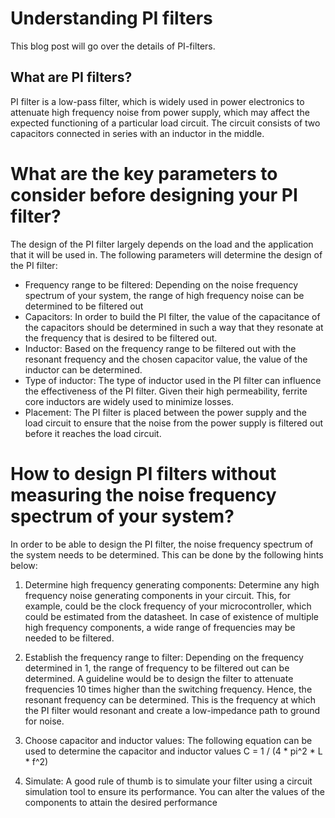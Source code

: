 #  Understanding PI filters

This blog post will go over the details of PI-filters. 

## What are PI filters?

PI filter is a low-pass filter, which is widely used in power electronics to attenuate high frequency noise from power supply, which may affect the expected functioning of a particular load circuit. The circuit consists of two capacitors connected in series with an inductor in the middle. 

# What are the key parameters to consider before designing your PI filter?

The design of the PI filter largely depends on the load and the application that it will be used in. The following parameters will determine the design of the PI filter:

- Frequency range to be filtered: Depending on the noise frequency spectrum of your system, the range of high frequency noise can be determined to be filtered out
- Capacitors: In order to build the PI filter, the value of the capacitance of the capacitors should be determined in such a way that they resonate at the frequency that is desired to be filtered out.
- Inductor: Based on the frequency range to be filtered out with the resonant frequency and the chosen capacitor value, the value of the inductor can be determined.
- Type of inductor: The type of inductor used in the PI filter can influence the effectiveness of the PI filter. Given their high permeability, ferrite core inductors are widely used to minimize losses.
- Placement: The PI filter is placed between the power supply and the load circuit to ensure that the noise from the power supply is filtered out before it reaches the load circuit. 

# How to design PI filters without measuring the noise frequency spectrum of your system?

In order to be able to design the PI filter, the noise frequency spectrum of the system needs to be determined. This can be done by the following hints below:

1. Determine high frequency generating components: Determine any high frequency noise generating components in your circuit. This, for example, could be the clock frequency of your microcontroller, which could be estimated from the datasheet. In case of existence of multiple high frequency components, a wide range of frequencies may be needed to be filtered. 
 
2. Establish the frequency range to filter: Depending on the frequency determined in 1, the range of frequency to be filtered out can be determined. A guideline would be to design the filter to attenuate frequencies 10 times higher than the switching frequency. Hence, the resonant frequency can be determined. This is the frequency at which the PI filter would resonant and create a low-impedance path to ground for noise. 

3. Choose capacitor and inductor values: The following equation can be used to determine the capacitor and inductor values C = 1 / (4 * pi^2 * L * f^2)

4. Simulate: A good rule of thumb is to simulate your filter using a circuit simulation tool to ensure its performance. You can alter the values of the components to attain the desired performance




